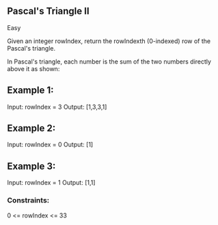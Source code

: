 ## Pascal's Triangle II
Easy

Given an integer rowIndex, return the rowIndexth (0-indexed) row of the Pascal's triangle.

In Pascal's triangle, each number is the sum of the two numbers directly above it as shown:


 

## Example 1:

Input: rowIndex = 3
Output: [1,3,3,1]
## Example 2:

Input: rowIndex = 0
Output: [1]
## Example 3:

Input: rowIndex = 1
Output: [1,1]
 

### Constraints:

0 <= rowIndex <= 33